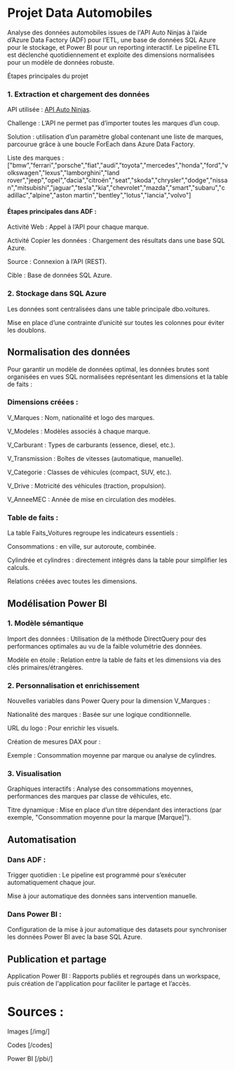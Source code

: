 # Projet Data Automobiles

Analyse des données automobiles issues de l'API Auto Ninjas à l’aide d’Azure Data Factory (ADF) pour l’ETL, une base de données SQL Azure pour le stockage, et Power BI pour un reporting interactif. Le pipeline ETL est déclenché quotidiennement et exploite des dimensions normalisées pour un modèle de données robuste.

Étapes principales du projet

### 1. Extraction et chargement des données
API utilisée : [API Auto Ninjas](https://api-ninjas.com/api).

Challenge : L’API ne permet pas d’importer toutes les marques d’un coup.

Solution : utilisation d’un paramètre global contenant une liste de marques, parcourue grâce à une boucle ForEach dans Azure Data Factory.

Liste des marques : 
["bmw","ferrari","porsche","fiat","audi","toyota","mercedes","honda","ford","volkswagen","lexus","lamborghini","land rover","jeep","opel","dacia","citroën","seat","skoda","chrysler","dodge","nissan","mitsubishi","jaguar","tesla","kia","chevrolet","mazda","smart","subaru","cadillac","alpine","aston martin","bentley","lotus","lancia","volvo"]

#### Étapes principales dans ADF :

Activité Web : Appel à l’API pour chaque marque.

Activité Copier les données : Chargement des résultats dans une base SQL Azure.

Source : Connexion à l’API (REST).

Cible : Base de données SQL Azure.

### 2. Stockage dans SQL Azure
Les données sont centralisées dans une table principale dbo.voitures.

Mise en place d’une contrainte d’unicité sur toutes les colonnes pour éviter les doublons.

## Normalisation des données
Pour garantir un modèle de données optimal, les données brutes sont organisées en vues SQL normalisées représentant les dimensions et la table de faits :

### Dimensions créées :

V_Marques : Nom, nationalité et logo des marques.

V_Modeles : Modèles associés à chaque marque.

V_Carburant : Types de carburants (essence, diesel, etc.).

V_Transmission : Boîtes de vitesses (automatique, manuelle).

V_Categorie : Classes de véhicules (compact, SUV, etc.).

V_Drive : Motricité des véhicules (traction, propulsion).

V_AnneeMEC : Année de mise en circulation des modèles.

### Table de faits :

La table Faits_Voitures regroupe les indicateurs essentiels :

Consommations : en ville, sur autoroute, combinée.

Cylindrée et cylindres : directement intégrés dans la table pour simplifier les calculs.

Relations créées avec toutes les dimensions.

## Modélisation Power BI

### 1. Modèle sémantique

Import des données : Utilisation de la méthode DirectQuery pour des performances optimales au vu de la faible volumétrie des données.

Modèle en étoile : Relation entre la table de faits et les dimensions via des clés primaires/étrangères.

### 2. Personnalisation et enrichissement

Nouvelles variables dans Power Query pour la dimension V_Marques :

Nationalité des marques : Basée sur une logique conditionnelle.

URL du logo : Pour enrichir les visuels.

Création de mesures DAX pour :

Exemple : Consommation moyenne par marque ou analyse de cylindres.

### 3. Visualisation

Graphiques interactifs : Analyse des consommations moyennes, performances des marques par classe de véhicules, etc.

Titre dynamique : Mise en place d’un titre dépendant des interactions (par exemple, "Consommation moyenne pour la marque [Marque]").

## Automatisation

### Dans ADF :

Trigger quotidien : Le pipeline est programmé pour s’exécuter automatiquement chaque jour.

Mise à jour automatique des données sans intervention manuelle.

### Dans Power BI :

Configuration de la mise à jour automatique des datasets pour synchroniser les données Power BI avec la base SQL Azure.

## Publication et partage

Application Power BI : Rapports publiés et regroupés dans un workspace, puis création de l'application pour faciliter le partage et l’accès.

# Sources :

Images [/img/]

Codes [/codes]

Power BI [/pbi/]
